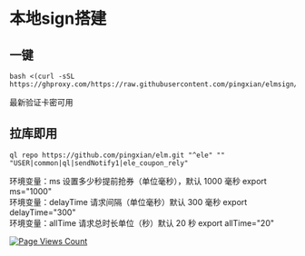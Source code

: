 # 本地sign搭建
## 一键
```
bash <(curl -sSL https://ghproxy.com/https://raw.githubusercontent.com/pingxian/elmsign/main/elmsign.sh)
```
最新验证卡密可用
## 拉库即用
```
ql repo https://github.com/pingxian/elm.git "^ele" "" "USER|common|ql|sendNotify1|ele_coupon_rely"
```
环境变量：ms 设置多少秒提前抢券（单位毫秒），默认 1000 毫秒 export ms="1000" <br />
环境变量：delayTime 请求间隔（单位毫秒）默认 300 毫秒 export delayTime="300"  <br />
环境变量：allTime 请求总时长单位（秒）默认 20 秒 export allTime="20" <br />

[![Page Views Count](https://badges.toozhao.com/badges/01HBA61YFEV5P7W533EQ0NH169/blue.svg)](https://badges.toozhao.com/stats/01HBA61YFEV5P7W533EQ0NH169 "Get your own page views count badge on badges.toozhao.com")
